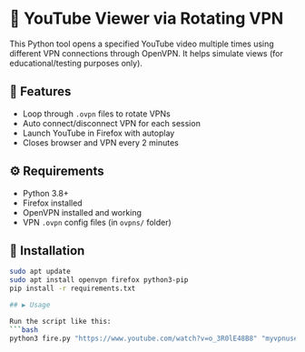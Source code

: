 # 🔁 YouTube Viewer via Rotating VPN

This Python tool opens a specified YouTube video multiple times using different VPN connections through OpenVPN. It helps simulate views (for educational/testing purposes only).

## 🚀 Features

- Loop through `.ovpn` files to rotate VPNs
- Auto connect/disconnect VPN for each session
- Launch YouTube in Firefox with autoplay
- Closes browser and VPN every 2 minutes

## ⚙️ Requirements

- Python 3.8+
- Firefox installed
- OpenVPN installed and working
- VPN `.ovpn` config files (in `ovpns/` folder)

## 🔧 Installation

```bash
sudo apt update
sudo apt install openvpn firefox python3-pip
pip install -r requirements.txt

## ▶️ Usage

Run the script like this:
```bash
python3 fire.py "https://www.youtube.com/watch?v=o_3R0lE48B8" "myvpnuser" "mypassword"
